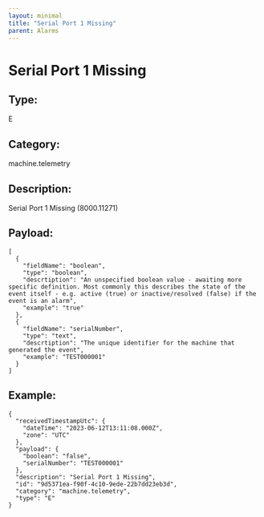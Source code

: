 ```yaml
---
layout: minimal
title: "Serial Port 1 Missing"
parent: Alarms
---
```


# Serial Port 1 Missing

## Type:

E

## Category:

machine.telemetry

## Description: 

Serial Port 1 Missing (8000.11271)

## Payload:

```
[
  {
    "fieldName": "boolean",
    "type": "boolean",
    "descrtiption": "An unspecified boolean value - awaiting more specific definition. Most commonly this describes the state of the event itself - e.g. active (true) or inactive/resolved (false) if the event is an alarm",
    "example": "true"
  },
  {
    "fieldName": "serialNumber",
    "type": "text",
    "descrtiption": "The unique identifier for the machine that generated the event",
    "example": "TEST000001"
  }
]
```

## Example:

```
{
  "receivedTimestampUtc": {
    "dateTime": "2023-06-12T13:11:08.000Z",
    "zone": "UTC"
  },
  "payload": {
    "boolean": "false",
    "serialNumber": "TEST000001"
  },
  "description": "Serial Port 1 Missing",
  "id": "9d5371ea-f90f-4c10-9ede-22b7dd23eb3d",
  "category": "machine.telemetry",
  "type": "E"
}
```
